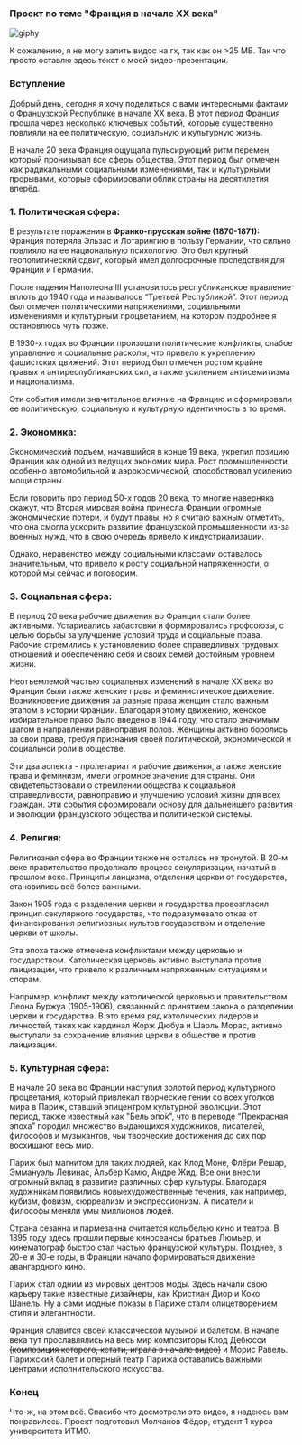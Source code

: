 ### Проект по теме "Франция в начале XX века"

![giphy](https://github.com/fefumo/itmo/assets/77743898/e71b8ed2-c635-42ea-97bc-1aecf752582d)

К сожалению, я не могу залить видос на гх, так как он >25 МБ. Так что просто оставлю здесь текст с моей видео-презентации.

### Вступление

Добрый день, сегодня я хочу поделиться с вами интересными фактами о Французской Республике в начале XX века. В этот период Франция прошла через несколько ключевых событий, которые существенно повлияли на ее политическую, социальную и культурную жизнь.

В начале 20 века Франция ощущала пульсирующий ритм перемен, который пронизывал все сферы общества. Этот период был отмечен как радикальными социальными изменениями, так и культурными прорывами, которые сформировали облик страны на десятилетия вперёд.

### 1. Политическая сфера:

В результате поражения в **Франко-прусская войне (1870-1871):** Франция потеряла Эльзас и Лотарингию в пользу Германии, что сильно повлияло на ее национальную психологию. Это был крупный геополитический сдвиг, который имел долгосрочные последствия для Франции и Германии.

После падения Наполеона III установилось республиканское правление вплоть до 1940 года и называлось “Третьей Республикой”. Этот период был отмечен политическими напряжениями, социальными изменениями и культурным процветанием, на котором подробнее я остановлюсь чуть позже. 

В 1930-х годах во Франции произошли политические конфликты, слабое управление и социальные расколы, что привело к укреплению фашистских движений. Этот период был отмечен ростом крайне правых и антиреспубликанских сил, а также усилением антисемитизма и национализма.

Эти события имели значительное влияние на Францию и сформировали ее политическую, социальную и культурную идентичность в то время.

### 2. Экономика:

Экономический подъем, начавшийся в конце 19 века, укрепил позицию Франции как одной из ведущих экономик мира. Рост промышленности, особенно автомобильной и аэрокосмической, способствовал усилению мощи страны. 

Если говорить про период 50-х годов 20 века, то многие наверняка скажут, что Вторая мировая война принесла Франции огромные экономические потери, и будут правы, но я считаю важным отметить, что она смогла ускорить развитие французской промышленности из-за военных нужд, что в свою очередь привело к индустриализации.

Однако, неравенство между социальными классами оставалось значительным, что привело к росту социальной напряженности, о которой мы сейчас и поговорим.

### 3. Социальная сфера:

В период 20 века рабочие движения во Франции стали более активными. Устаривались забастовки и формировались профсоюзы, с целью борьбы за улучшение условий труда и социальные права. Рабочие стремились к установлению более справедливых трудовых отношений и обеспечению себя и своих семей достойным уровнем жизни.

Неотъемлемой частью социальных изменений в начале XX века во Франции были также женские права и феминистическое движение. Возникновение движения за равные права женщин стало важным этапом в истории Франции. Благодаря этому движению, женское избирательное право было введено в 1944 году, что стало значимым шагом в направлении равноправия полов. Женщины активно боролись за свои права, требуя признания своей политической, экономической и социальной роли в обществе.

Эти два аспекта - пролетариат и рабочие движения, а также женские права и феминизм, имели огромное значение для страны. Они свидетельствовали о стремлении общества к социальной справедливости, равноправию и улучшению условий жизни для всех граждан. Эти события сформировали основу для дальнейшего развития и эволюции французского общества и политической системы.

### 4. Религия:

Религиозная сфера во Франции также не осталась не тронутой. В 20-м веке правительство продолжало процесс секуляризации, начатый в прошлом веке. Принципы лаицизма, отделения церкви от государства, становились всё более важными. 

Закон 1905 года о разделении церкви и государства провозгласил принцип секулярного государства, что подразумевало отказ от финансирования религиозных культов государством и отделение церкви от школы.

Эта эпоха также отмечена конфликтами между церковью и государством. Католическая церковь активно выступала против лаицизации, что привело к различным напряженным ситуациям и спорам. 

Например, конфликт между католической церковью и правительством Леона Буржуа (1905-1906), связанный с принятием закона о разделении церкви и государства.
В это время ряд католических лидеров и личностей, таких как кардинал Жорж Дюбуа и Шарль Морас, активно выступали за сохранение влияния церкви в обществе и против лаицизации.

### 5. Культурная сфера:

В начале 20 века во Франции наступил золотой период культурного процветания, который привлекал творческие гении со всех уголков мира в Париж, ставший эпицентром культурной эволюции. Этот период, также известный как "Бель эпо́к", что в переводе “Прекрасная эпоха” породил множество выдающихся художников, писателей, философов и музыкантов, чьи творческие достижения до сих пор восхищают весь мир. 

Париж был магнитом для таких людяей, как Клод Моне, Флёр*и* Решар, Эммануэль Левинас, Альбер Камю, Андре Жид. Все они внесли огромный вклад в развитие различных сфер культуры. Благодаря художникам появились новыехудожественные течения, как например, кубизм, фовизм, сюрреализм и экспрессионизм. А писатели и философы меняли умы миллионов людей.

Страна сезанна и пармезанна считается колыбелью кино и театра. В 1895 году здесь прошли первые киносеансы братьев Люмьер, и кинематограф быстро стал частью французской культуры. Позднее, в 20-е и 30-е годы, в Франции начало формироваться движение авангардного кино.

Париж стал одним из мировых центров моды. Здесь начали свою карьеру такие известные дизайнеры, как Кристиан Диор и Коко Шанель. Ну а сами модные показы в Париже стали олицетворением стиля и элегантности.

Франция славится своей классической музыкой и балетом. В начале века тут прославлялись на весь мир композиторы Клод Дебюсси ~~(композиция которого, кстати, играла в начале видео)~~ и Морис Равель. Парижский балет и оперный театр Парижа оставались важными центрами исполнительского искусства.

### Конец

Что-ж, на этом всё. Спасибо что досмотрели это видео, я надеюсь вам понравилось. Проект подготовил Молчанов Фёдор, студент 1 курса университета ИТМО.
